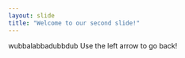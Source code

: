 ```yaml
---
layout: slide
title: "Welcome to our second slide!"
---
```

wubbalabbadubbdub
Use the left arrow to go back!
